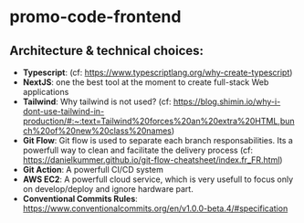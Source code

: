 # promo-code-frontend

## Architecture & technical choices:
- **Typescript**: (cf: https://www.typescriptlang.org/why-create-typescript)
- **NextJS**: one the best tool at the moment to create full-stack Web applications
- **Tailwind**: Why tailwind is not used? (cf: https://blog.shimin.io/why-i-dont-use-tailwind-in-production/#:~:text=Tailwind%20forces%20an%20extra%20HTML,bunch%20of%20new%20class%20names)
- **Git Flow**: Git flow is used to separate each branch responsabilities. Its a powerfull way to clean and facilitate the delivery process (cf: https://danielkummer.github.io/git-flow-cheatsheet/index.fr_FR.html)
- **Git Action**: A powerfull CI/CD system
- **AWS EC2**: A powerfull cloud service, which is very usefull to focus only on develop/deploy and ignore hardware part.
- **Conventional Commits Rules**: https://www.conventionalcommits.org/en/v1.0.0-beta.4/#specification